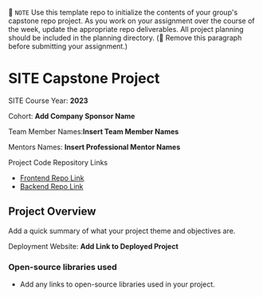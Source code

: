 📝 `NOTE` Use this template repo to initialize the contents of your group's capstone repo project. As you work on your assignment over the course of the week, update the appropriate repo deliverables. All project planning should be included in the planning directory. (🚫 Remove this paragraph before submitting your assignment.)

# SITE Capstone Project

SITE Course Year: **2023**

Cohort: **Add Company Sponsor Name**

Team Member Names:**Insert Team Member Names**

Mentors Names: **Insert Professional Mentor Names**

Project Code Repository Links

- [Frontend Repo Link](https://github.com/BEF-capstone/client)
- [Backend Repo Link](https://github.com/BEF-capstone/server)

## Project Overview

Add a quick summary of what your project theme and objectives are.

Deployment Website: **Add Link to Deployed Project**

### Open-source libraries used

- Add any links to open-source libraries used in your project.
